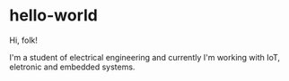 # hello-world

Hi, folk!

I'm a student of electrical engineering and currently I'm working with IoT, eletronic and embedded systems.
